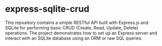# express-sqlite-crud
This repository contains a simple RESTful API built with Express.js and SQLite for performing basic CRUD (Create, Read, Update, Delete) operations. The project demonstrates how to set up an Express server and interact with an SQLite database using an ORM or raw SQL queries.
